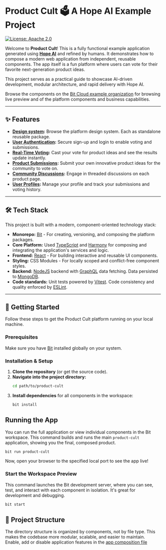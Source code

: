 # Product Cult 🗳️ A Hope AI Example Project 

[![License: Apache 2.0](https://img.shields.io/badge/License-Apache_2.0-blue.svg)](https://opensource.org/licenses/Apache-2.0)

Welcome to **Product Cult**! This is a fully functional example application generated using [**Hope AI**](https://bit.cloud) and refined by humans. It demonstrates how to compose a modern web application from independent, reusable components. The app itself is a fun platform where users can vote for their favorite next-generation product ideas.

This project serves as a practical guide to showcase AI-driven development, modular architecture, and rapid delivery with Hope AI.

Browse the components on the [Bit Cloud example organization](https://bit.cloud/infinity) for browsing live preview and of the platform components and business capabilities.

---

## ✨ Features

* **[Design system](https://bit.cloud/infinity/design):** Browse the platform design system. Each as standalone reusable package.
* **[User Authentication](https://bit.cloud/infinity/products):** Secure sign-up and login to enable voting and submissions.
* **[Real-Time Voting](https://bit.cloud/infinity/voting):** Cast your vote for product ideas and see the results update instantly.
* **[Product Submissions](https://bit.cloud/infinity/products):** Submit your own innovative product ideas for the community to vote on.
* **[Community Discussions](https://bit.cloud/infinity/forums):** Engage in threaded discussions on each product page.
* **[User Profiles](https://bit.cloud/infinity/people):** Manage your profile and track your submissions and voting history.

---

## 🛠️ Tech Stack

This project is built with a modern, component-oriented technology stack:

* **Monorepo:** [Bit](https://bit.dev) - For creating, versioning, and composing the platform packages.
* **Core Platform:** Used [TypeScript](https://www.typescriptlang.org/) and [Harmony](https://bit.dev/docs/harmony-intro) for composing and integrating the application's services and logic.
* **Frontend:** [React](https://reactjs.org/) - For building interactive and reusable UI components.
* **Styling:** CSS Modules - For locally scoped and conflict-free component styles.
* **Backend:** [NodeJS](https://nodejs.org) backend with [GraphQL](https://graphql.org) data fetching. Data persisted to [MongoDB](https://mongodb.com). 
* **Code standards:** Unit tests powered by [Vitest](https://vitest.dev). Code consistency and quality enforced by [ESLint](https://eslint.org).

---

## 🚀 Getting Started

Follow these steps to get the Product Cult platform running on your local machine.

### Prerequisites

Make sure you have [Bit](https://bit.dev/docs/getting-started/installing-bit/installing-bit) installed globally on your system.

### Installation & Setup

1.  **Clone the repository** (or get the source code).
2.  **Navigate into the project directory:**
    ```bash
    cd path/to/product-cult
    ```
3.  **Install dependencies** for all components in the workspace:
    ```bash
    bit install
    ```

## Running the App

You can run the full application or view individual components in the Bit workspace.
This command builds and runs the main `product-cult` application, showing you the final, composed product.

```bash
bit run product-cult
```
Now, open your browser to the specified local port to see the app live!

### Start the Workspace Preview

This command launches the Bit development server, where you can see, test, and interact with each component in isolation. It's great for development and debugging.

```bash
bit start
```

## 📂 Project Structure

The directory structure is organized by components, not by file type. This makes the codebase more modular, scalable, and easier to maintain. Enable, add or disable application features in the [app composition file](https://github.com/teambit/product-cult/blob/main/product-hunt-platform/product-hunt/product-hunt.bit-app.ts)

